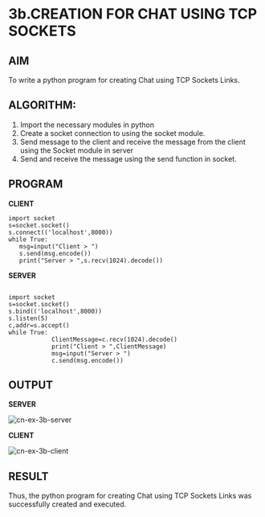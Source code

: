 # 3b.CREATION FOR CHAT USING TCP SOCKETS
## AIM
To write a python program for creating Chat using TCP Sockets Links.
## ALGORITHM:
1. Import the necessary modules in python
2. Create a socket connection to using the socket module.
3. Send message to the client and receive the message from the client using the Socket module in
 server
4. Send and receive the message using the send function in socket.
## PROGRAM
**CLIENT**
 ```
import socket 
s=socket.socket() 
s.connect(('localhost',8000)) 
while True: 
    msg=input("Client > ") 
    s.send(msg.encode()) 
    print("Server > ",s.recv(1024).decode())
```

**SERVER**
```
 
import socket 
s=socket.socket() 
s.bind(('localhost',8000)) 
s.listen(5) 
c,addr=s.accept() 
while True: 
            ClientMessage=c.recv(1024).decode() 
            print("Client > ",ClientMessage) 
            msg=input("Server > ") 
            c.send(msg.encode())

```

## OUTPUT

**SERVER**

![cn-ex-3b-server](https://github.com/gururaghav2925/3b_CHAT_USING_TCP_SOCKETS/assets/151489500/92fb00d4-a7f8-4792-8058-adff7ebe7214)


**CLIENT**

![cn-ex-3b-client](https://github.com/gururaghav2925/3b_CHAT_USING_TCP_SOCKETS/assets/151489500/b8a7755e-6608-4fa2-a4f6-e2df917dfac9)




## RESULT
Thus, the python program for creating Chat using TCP Sockets Links was successfully 
created and executed.
